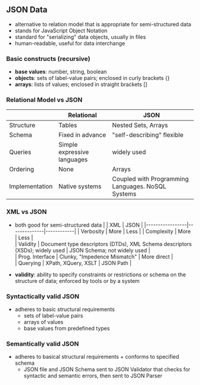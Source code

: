 ## JSON Data

- alternative to relation model that is appropriate for semi-structured data
- stands for JavaScript Object Notation 
- standard for "serializing" data objects, usually in files 
- human-readable, useful for data interchange 

### Basic constructs (recursive)
- **base values**: number, string, boolean
- **objects**: sets of label-value pairs; enclosed in curly brackets {}
- **arrays**: lists of values; enclosed in straight brackets []

### Relational Model vs JSON

|                 | Relational   | JSON  | 
|-----------------|--------------|------------|
| Structure       | Tables  | Nested Sets, Arrays  | 
| Schema          | Fixed in advance  | "self-describing" flexible |  
| Queries         | Simple expressive languages  | widely used  |   
| Ordering        | None  | Arrays  |   
| Implementation  | Native systems  | Coupled with Programming Languages. NoSQL Systems  |   

### XML vs JSON
- both good for semi-structured data
|                 | XML   | JSON  | 
|-----------------|--------------|------------|
| Verbosity       | More  | Less  | 
| Complexity          | More  | Less |  
| Validity         | Document type descriptors (DTDs), XML Schema descriptors (XSDs); widely used  | JSON Schema; not widely used  |   
| Prog. Interface        | Clunky, "Impedence Mismatch"  | More direct  |   
| Querying  | XPath, XQuery, XSLT  | JSON Path  | 

- **validity**: ability to specify constraints or restrictions or schema on the structure of data; enforced by tools or by a system

### Syntactically valid JSON
- adheres to basic structural requirements
  - sets of label-value pairs
  - arrays of values
  - base values from predefined types
  
### Semantically valid JSON
- adheres to basical structural requirements + conforms to specified schema
  - JSON file and JSON Schema sent to JSON Validator that checks for syntactic and semantic errors, then sent to JSON Parser 
